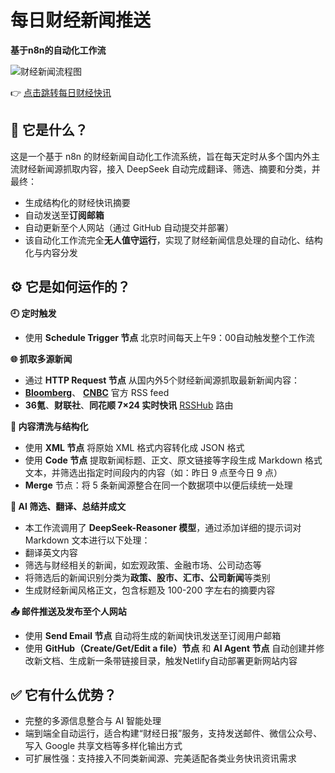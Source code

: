 # 每日财经新闻推送
**基于n8n的自动化工作流**


![财经新闻流程图](/posts/n8n_workflow.png)


👉 [点击跳转每日财经快讯](/posts/catalogue/)


## 📌 它是什么？

这是一个基于 n8n 的财经新闻自动化工作流系统，旨在每天定时从多个国内外主流财经新闻源抓取内容，接入 DeepSeek 自动完成翻译、筛选、摘要和分类，并最终：

- 生成结构化的财经快讯摘要
- 自动发送至**订阅邮箱**
- 自动更新至个人网站（通过 GitHub 自动提交并部署）
- 该自动化工作流完全**无人值守运行**，实现了财经新闻信息处理的自动化、结构化与内容分发


## ⚙️ 它是如何运作的？


**🕘 定时触发**
- 使用 **Schedule Trigger 节点** 北京时间每天上午9：00自动触发整个工作流


**🌐 抓取多源新闻**
- 通过 **HTTP Request 节点** 从国内外5个财经新闻源抓取最新新闻内容：
- [**Bloomberg**](https://feeds.bloomberg.com/markets/news.rss)、 [**CNBC**](https://search.cnbc.com/rs/search/combinedcms/view.xml?partnerId=wrss01&id=100727362) 官方 RSS feed
- **36氪**、**财联社**、**同花顺 7×24 实时快讯** [RSSHub](https://docs.rsshub.app/zh/guide/) 路由


**🧹 内容清洗与结构化**
- 使用 **XML 节点** 将原始 XML 格式内容转化成 JSON 格式
- 使用 **Code 节点** 提取新闻标题、正文、原文链接等字段生成 Markdown 格式文本，并筛选出指定时间段内的内容（如：昨日 9 点至今日 9 点）
- **Merge** 节点：将 5 条新闻源整合在同一个数据项中以便后续统一处理


**🤖 AI 筛选、翻译、总结并成文**
- 本工作流调用了 **DeepSeek-Reasoner 模型**，通过添加详细的提示词对 Markdown 文本进行以下处理：
- 翻译英文内容
- 筛选与财经相关的新闻，如宏观政策、金融市场、公司动态等
- 将筛选后的新闻识别分类为**政策、股市、汇市、公司新闻**等类别
- 生成财经新闻风格正文，包含标题及 100-200 字左右的摘要内容


**📤 邮件推送及发布至个人网站**
- 使用 **Send Email 节点** 自动将生成的新闻快讯发送至订阅用户邮箱
- 使用 **GitHub（Create/Get/Edit a file）节点** 和 **AI Agent 节点** 自动创建并修改新文档、生成新一条带链接目录，触发Netlify自动部署更新网站内容


## ✅ 它有什么优势？
- 完整的多源信息整合与 AI 智能处理
- 端到端全自动运行，适合构建“财经日报”服务，支持发送邮件、微信公众号、写入 Google 共享文档等多样化输出方式
- 可扩展性强：支持接入不同类新闻源、完美适配各类业务快讯资讯需求
